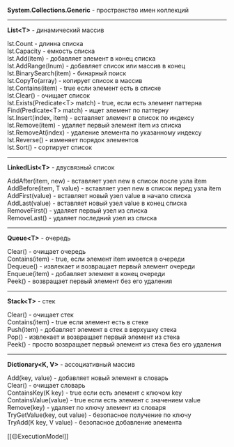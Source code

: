 **System.Collections.Generic** - пространство имен коллекций

---

**List<Т>** - динамический массив

lst.Count - длинна списка  
lst.Capacity - емкость списка  
lst.Add(item) - добавляет элемент в конец списка  
lst.AddRange(Inum) - добавляет список или массив в конец  
lst.BinarySearch(item) - бинарный поиск  
lst.CopyTo(array) - копирует список в массив  
lst.Contains(item) - true если элемент есть в списке  
lst.Clear() - очищает список  
lst.Exists(Predicate\<T> match) - true, если есть элемент паттерна  
Find(Predicate\<T> match) - ищет элемент по паттерну  
lst.Insert(index, item) - вставляет элемент в список по индексу  
lst.Remove(item) - удаляет первый элемент item из списка  
lst.RemoveAt(index) - удаление элемента по указанному индексу 
lst.Reverse() - изменяет порядок элементов  
lst.Sort() - сортирует список

---

**LinkedList\<T>** - двусвязный список

AddAfter(item, new) - вставляет узел new в список после узла item  
AddBefore(item, T value) - вставляет узел new в список перед узла item  
AddFirst(value) - вставляет новый узел value в начало списка  
AddLast(value) - вставляет новый узел value в конец списка  
RemoveFirst() - удаляет первый узел из списка  
RemoveLast() - удаляет последний узел из списка

---

**Queue\<T>** - очередь

Clear() - очищает очередь  
Contains(item) - true, если элемент item имеется в очереди  
Dequeue() - извлекает и возвращает первый элемент очереди  
Enqueue(item) - добавляет элемент в конец очереди  
Peek() - возвращает первый элемент без его удаления

---

**Stack\<T>** - стек

Clear() - очищает стек  
Contains(item) - true если элемент есть в стеке  
Push(item) - добавляет элемент в стек в верхушку стека  
Pop() - извлекает и возвращает первый элемент из стека  
Peek() - просто возвращает первый элемент из стека без его удаления

---

**Dictionary<K, V>** - ассоциативный массив

Add(key, value) - добавляет новый элемент в словарь  
Clear() - очищает словарь  
ContainsKey(K key) - true если есть элемент с ключом key  
ContainsValue(value) - true если есть элемент с значением value  
Remove(key) - удаляет по ключу элемент из словаря  
TryGetValue(key, out value) - безопасное получение по ключу  
TryAdd(K key, V value) - безопасное добавление элемента

[[🟡ExecutionModel]]